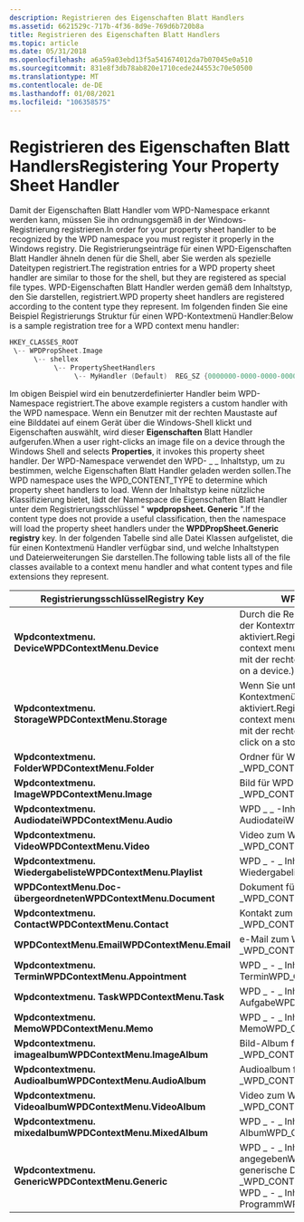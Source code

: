```yaml
---
description: Registrieren des Eigenschaften Blatt Handlers
ms.assetid: 6621529c-717b-4f36-8d9e-769d6b720b8a
title: Registrieren des Eigenschaften Blatt Handlers
ms.topic: article
ms.date: 05/31/2018
ms.openlocfilehash: a6a59a03ebd13f5a541674012da7b07045e0a510
ms.sourcegitcommit: 831e8f3db78ab820e1710cede244553c70e50500
ms.translationtype: MT
ms.contentlocale: de-DE
ms.lasthandoff: 01/08/2021
ms.locfileid: "106358575"
---
```

# <a name="registering-your-property-sheet-handler"></a><span data-ttu-id="8279b-103">Registrieren des Eigenschaften Blatt Handlers</span><span class="sxs-lookup"><span data-stu-id="8279b-103">Registering Your Property Sheet Handler</span></span>

<span data-ttu-id="8279b-104">Damit der Eigenschaften Blatt Handler vom WPD-Namespace erkannt werden kann, müssen Sie ihn ordnungsgemäß in der Windows-Registrierung registrieren.</span><span class="sxs-lookup"><span data-stu-id="8279b-104">In order for your property sheet handler to be recognized by the WPD namespace you must register it properly in the Windows registry.</span></span> <span data-ttu-id="8279b-105">Die Registrierungseinträge für einen WPD-Eigenschaften Blatt Handler ähneln denen für die Shell, aber Sie werden als spezielle Dateitypen registriert.</span><span class="sxs-lookup"><span data-stu-id="8279b-105">The registration entries for a WPD property sheet handler are similar to those for the shell, but they are registered as special file types.</span></span> <span data-ttu-id="8279b-106">WPD-Eigenschaften Blatt Handler werden gemäß dem Inhaltstyp, den Sie darstellen, registriert.</span><span class="sxs-lookup"><span data-stu-id="8279b-106">WPD property sheet handlers are registered according to the content type they represent.</span></span> <span data-ttu-id="8279b-107">Im folgenden finden Sie eine Beispiel Registrierungs Struktur für einen WPD-Kontextmenü Handler:</span><span class="sxs-lookup"><span data-stu-id="8279b-107">Below is a sample registration tree for a WPD context menu handler:</span></span>


```C++
HKEY_CLASSES_ROOT
 \-- WPDPropSheet.Image
      \-- shellex
           \-- PropertySheetHandlers
                \-- MyHandler (Default)  REG_SZ {0000000-0000-0000-0000-000000000000}

```



<span data-ttu-id="8279b-108">Im obigen Beispiel wird ein benutzerdefinierter Handler beim WPD-Namespace registriert.</span><span class="sxs-lookup"><span data-stu-id="8279b-108">The above example registers a custom handler with the WPD namespace.</span></span> <span data-ttu-id="8279b-109">Wenn ein Benutzer mit der rechten Maustaste auf eine Bilddatei auf einem Gerät über die Windows-Shell klickt und Eigenschaften auswählt, wird dieser **Eigenschaften** Blatt Handler aufgerufen.</span><span class="sxs-lookup"><span data-stu-id="8279b-109">When a user right-clicks an image file on a device through the Windows Shell and selects **Properties**, it invokes this property sheet handler.</span></span> <span data-ttu-id="8279b-110">Der WPD-Namespace verwendet den WPD- \_ \_ Inhaltstyp, um zu bestimmen, welche Eigenschaften Blatt Handler geladen werden sollen.</span><span class="sxs-lookup"><span data-stu-id="8279b-110">The WPD namespace uses the WPD\_CONTENT\_TYPE to determine which property sheet handlers to load.</span></span> <span data-ttu-id="8279b-111">Wenn der Inhaltstyp keine nützliche Klassifizierung bietet, lädt der Namespace die Eigenschaften Blatt Handler unter dem Registrierungsschlüssel " **wpdpropsheet. Generic** ".</span><span class="sxs-lookup"><span data-stu-id="8279b-111">If the content type does not provide a useful classification, then the namespace will load the property sheet handlers under the **WPDPropSheet.Generic registry** key.</span></span> <span data-ttu-id="8279b-112">In der folgenden Tabelle sind alle Datei Klassen aufgelistet, die für einen Kontextmenü Handler verfügbar sind, und welche Inhaltstypen und Dateierweiterungen Sie darstellen.</span><span class="sxs-lookup"><span data-stu-id="8279b-112">The following table lists all of the file classes available to a context menu handler and what content types and file extensions they represent.</span></span>



| <span data-ttu-id="8279b-113">Registrierungsschlüssel</span><span class="sxs-lookup"><span data-stu-id="8279b-113">Registry Key</span></span>                   | <span data-ttu-id="8279b-114">WPD-Inhaltstyp</span><span class="sxs-lookup"><span data-stu-id="8279b-114">WPD Content Type</span></span>                                                                                                               |
|--------------------------------|--------------------------------------------------------------------------------------------------------------------------------|
| <span data-ttu-id="8279b-115">**Wpdcontextmenu. Device**</span><span class="sxs-lookup"><span data-stu-id="8279b-115">**WPDContextMenu.Device**</span></span>      | <span data-ttu-id="8279b-116">Durch die Registrierung unter diesem Schlüssel wird der Kontextmenü Handler auf Geräteebene aktiviert.</span><span class="sxs-lookup"><span data-stu-id="8279b-116">Registering under this key enables your context menu handler at the device level.</span></span> <span data-ttu-id="8279b-117">(Klicken Sie mit der rechten Maustaste auf ein Gerät.)</span><span class="sxs-lookup"><span data-stu-id="8279b-117">(Right-click on a device.)</span></span>                   |
| <span data-ttu-id="8279b-118">**Wpdcontextmenu. Storage**</span><span class="sxs-lookup"><span data-stu-id="8279b-118">**WPDContextMenu.Storage**</span></span>     | <span data-ttu-id="8279b-119">Wenn Sie unter diesem Schlüssel registrieren, wird der Kontextmenü Handler auf der Speicher Ebene aktiviert.</span><span class="sxs-lookup"><span data-stu-id="8279b-119">Registering under this key enables your context menu handler at the storage level.</span></span> <span data-ttu-id="8279b-120">(Klicken Sie mit der rechten Maustaste auf einen Speicher.)</span><span class="sxs-lookup"><span data-stu-id="8279b-120">(Right-click on a storage.)</span></span>                 |
| <span data-ttu-id="8279b-121">**Wpdcontextmenu. Folder**</span><span class="sxs-lookup"><span data-stu-id="8279b-121">**WPDContextMenu.Folder**</span></span>      | <span data-ttu-id="8279b-122">Ordner für WPD- \_ \_ Inhaltstyp \_</span><span class="sxs-lookup"><span data-stu-id="8279b-122">WPD\_CONTENT\_TYPE\_FOLDER</span></span>                                                                                                     |
| <span data-ttu-id="8279b-123">**Wpdcontextmenu. Image**</span><span class="sxs-lookup"><span data-stu-id="8279b-123">**WPDContextMenu.Image**</span></span>       | <span data-ttu-id="8279b-124">Bild für WPD- \_ \_ Inhaltstyp \_</span><span class="sxs-lookup"><span data-stu-id="8279b-124">WPD\_CONTENT\_TYPE\_IMAGE</span></span>                                                                                                      |
| <span data-ttu-id="8279b-125">**Wpdcontextmenu. Audiodatei**</span><span class="sxs-lookup"><span data-stu-id="8279b-125">**WPDContextMenu.Audio**</span></span>       | <span data-ttu-id="8279b-126">WPD \_ \_ -Inhaltstyp \_ Audiodatei</span><span class="sxs-lookup"><span data-stu-id="8279b-126">WPD\_CONTENT\_TYPE\_AUDIO</span></span>                                                                                                      |
| <span data-ttu-id="8279b-127">**Wpdcontextmenu. Video**</span><span class="sxs-lookup"><span data-stu-id="8279b-127">**WPDContextMenu.Video**</span></span>       | <span data-ttu-id="8279b-128">Video zum WPD- \_ \_ Inhaltstyp \_</span><span class="sxs-lookup"><span data-stu-id="8279b-128">WPD\_CONTENT\_TYPE\_VIDEO</span></span>                                                                                                      |
| <span data-ttu-id="8279b-129">**Wpdcontextmenu. Wiedergabeliste**</span><span class="sxs-lookup"><span data-stu-id="8279b-129">**WPDContextMenu.Playlist**</span></span>    | <span data-ttu-id="8279b-130">WPD \_ - \_ Inhaltstyp \_ Wiedergabeliste</span><span class="sxs-lookup"><span data-stu-id="8279b-130">WPD\_CONTENT\_TYPE\_PLAYLIST</span></span>                                                                                                   |
| <span data-ttu-id="8279b-131">**WPDContextMenu.Doc-übergeordneten**</span><span class="sxs-lookup"><span data-stu-id="8279b-131">**WPDContextMenu.Document**</span></span>    | <span data-ttu-id="8279b-132">Dokument für WPD- \_ \_ Inhaltstyp \_</span><span class="sxs-lookup"><span data-stu-id="8279b-132">WPD\_CONTENT\_TYPE\_DOCUMENT</span></span>                                                                                                   |
| <span data-ttu-id="8279b-133">**Wpdcontextmenu. Contact**</span><span class="sxs-lookup"><span data-stu-id="8279b-133">**WPDContextMenu.Contact**</span></span>     | <span data-ttu-id="8279b-134">Kontakt zum WPD- \_ \_ Inhaltstyp \_</span><span class="sxs-lookup"><span data-stu-id="8279b-134">WPD\_CONTENT\_TYPE\_CONTACT</span></span>                                                                                                    |
| <span data-ttu-id="8279b-135">**WPDContextMenu.Email**</span><span class="sxs-lookup"><span data-stu-id="8279b-135">**WPDContextMenu.Email**</span></span>       | <span data-ttu-id="8279b-136">e-Mail zum WPD \_ \_ -Inhaltstyp \_</span><span class="sxs-lookup"><span data-stu-id="8279b-136">WPD\_CONTENT\_TYPE\_EMAIL</span></span>                                                                                                      |
| <span data-ttu-id="8279b-137">**Wpdcontextmenu. Termin**</span><span class="sxs-lookup"><span data-stu-id="8279b-137">**WPDContextMenu.Appointment**</span></span> | <span data-ttu-id="8279b-138">WPD \_ - \_ Inhaltstyp \_ Termin</span><span class="sxs-lookup"><span data-stu-id="8279b-138">WPD\_CONTENT\_TYPE\_APPOINTMENT</span></span>                                                                                                |
| <span data-ttu-id="8279b-139">**Wpdcontextmenu. Task**</span><span class="sxs-lookup"><span data-stu-id="8279b-139">**WPDContextMenu.Task**</span></span>        | <span data-ttu-id="8279b-140">WPD \_ - \_ Inhaltstyp \_ Aufgabe</span><span class="sxs-lookup"><span data-stu-id="8279b-140">WPD\_CONTENT\_TYPE\_TASK</span></span>                                                                                                       |
| <span data-ttu-id="8279b-141">**Wpdcontextmenu. Memo**</span><span class="sxs-lookup"><span data-stu-id="8279b-141">**WPDContextMenu.Memo**</span></span>        | <span data-ttu-id="8279b-142">WPD \_ - \_ Inhaltstyp \_ Memo</span><span class="sxs-lookup"><span data-stu-id="8279b-142">WPD\_CONTENT\_TYPE\_MEMO</span></span>                                                                                                       |
| <span data-ttu-id="8279b-143">**Wpdcontextmenu. imagealbum**</span><span class="sxs-lookup"><span data-stu-id="8279b-143">**WPDContextMenu.ImageAlbum**</span></span>  | <span data-ttu-id="8279b-144">Bild-Album für WPD- \_ \_ Inhaltstyp \_ \_</span><span class="sxs-lookup"><span data-stu-id="8279b-144">WPD\_CONTENT\_TYPE\_IMAGE\_ALBUM</span></span>                                                                                               |
| <span data-ttu-id="8279b-145">**Wpdcontextmenu. Audioalbum**</span><span class="sxs-lookup"><span data-stu-id="8279b-145">**WPDContextMenu.AudioAlbum**</span></span>  | <span data-ttu-id="8279b-146">Audioalbum für WPD \_ \_ -Inhaltstyp \_ \_</span><span class="sxs-lookup"><span data-stu-id="8279b-146">WPD\_CONTENT\_TYPE\_AUDIO\_ALBUM</span></span>                                                                                               |
| <span data-ttu-id="8279b-147">**Wpdcontextmenu. Videoalbum**</span><span class="sxs-lookup"><span data-stu-id="8279b-147">**WPDContextMenu.VideoAlbum**</span></span>  | <span data-ttu-id="8279b-148">Video zum WPD- \_ \_ Inhaltstyp \_ \_</span><span class="sxs-lookup"><span data-stu-id="8279b-148">WPD\_CONTENT\_TYPE\_VIDEO\_ALBUM</span></span>                                                                                               |
| <span data-ttu-id="8279b-149">**Wpdcontextmenu. mixedalbum**</span><span class="sxs-lookup"><span data-stu-id="8279b-149">**WPDContextMenu.MixedAlbum**</span></span>  | <span data-ttu-id="8279b-150">WPD \_ - \_ Inhaltstyp \_ gemischtes \_ Inhalts \_ Album</span><span class="sxs-lookup"><span data-stu-id="8279b-150">WPD\_CONTENT\_TYPE\_MIXED\_CONTENT\_ALBUM</span></span>                                                                                      |
| <span data-ttu-id="8279b-151">**Wpdcontextmenu. Generic**</span><span class="sxs-lookup"><span data-stu-id="8279b-151">**WPDContextMenu.Generic**</span></span>     | <span data-ttu-id="8279b-152">WPD \_ - \_ Inhaltstyp \_ nicht angegeben</span><span class="sxs-lookup"><span data-stu-id="8279b-152">WPD\_CONTENT\_TYPE\_UNSPECIFIED</span></span><br/> <span data-ttu-id="8279b-153">generische Datei für WPD- \_ \_ Inhaltstyp \_ \_</span><span class="sxs-lookup"><span data-stu-id="8279b-153">WPD\_CONTENT\_TYPE\_GENERIC\_FILE</span></span><br/> <span data-ttu-id="8279b-154">WPD \_ - \_ Inhaltstyp \_ Programm</span><span class="sxs-lookup"><span data-stu-id="8279b-154">WPD\_CONTENT\_TYPE\_PROGRAM</span></span><br/> |



 

 

 




